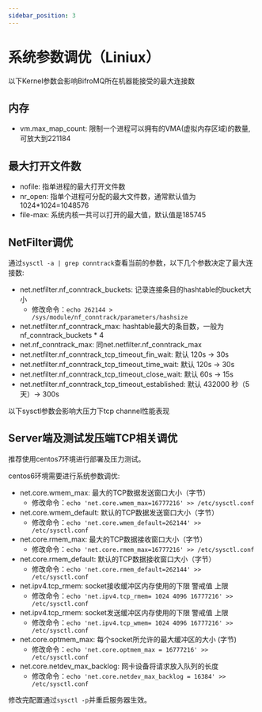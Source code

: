 ```yaml
---
sidebar_position: 3
---
```


# 系统参数调优（Liniux）

以下Kernel参数会影响BifroMQ所在机器能接受的最大连接数

## 内存

* vm.max_map_count: 限制一个进程可以拥有的VMA(虚拟内存区域)的数量, 可放大到221184

## 最大打开文件数

* nofile: 指单进程的最大打开文件数
* nr_open: 指单个进程可分配的最大文件数，通常默认值为1024*1024=1048576
* file-max: 系统内核一共可以打开的最大值，默认值是185745

## NetFilter调优

通过`sysctl -a | grep conntrack`查看当前的参数，以下几个参数决定了最大连接数:

* net.netfilter.nf_conntrack_buckets: 记录连接条目的hashtable的bucket大小
  * 修改命令：`echo 262144 > /sys/module/nf_conntrack/parameters/hashsize`
* net.netfilter.nf_conntrack_max: hashtable最大的条目数，一般为nf_conntrack_buckets * 4
* net.nf_conntrack_max: 同net.netfilter.nf_conntrack_max
* net.netfilter.nf_conntrack_tcp_timeout_fin_wait: 默认 120s -> 30s
* net.netfilter.nf_conntrack_tcp_timeout_time_wait: 默认 120s -> 30s
* net.netfilter.nf_conntrack_tcp_timeout_close_wait: 默认 60s -> 15s
* net.netfilter.nf_conntrack_tcp_timeout_established: 默认 432000 秒（5天）-> 300s


以下sysctl参数会影响大压力下tcp channel性能表现

## Server端及测试发压端TCP相关调优

推荐使用centos7环境进行部署及压力测试。

centos6环境需要进行系统参数调优:
* net.core.wmem_max: 最大的TCP数据发送窗口大小（字节）
  * 修改命令：`echo 'net.core.wmem_max=16777216' >> /etc/sysctl.conf`
* net.core.wmem_default: 默认的TCP数据发送窗口大小（字节）
  * 修改命令：`echo 'net.core.wmem_default=262144' >> /etc/sysctl.conf`
* net.core.rmem_max: 最大的TCP数据接收窗口大小（字节）
  * 修改命令：`echo 'net.core.rmem_max=16777216' >> /etc/sysctl.conf`
* net.core.rmem_default: 默认的TCP数据接收窗口大小（字节）
  * 修改命令：`echo 'net.core.rmem_default=262144' >> /etc/sysctl.conf`
* net.ipv4.tcp_rmem: socket接收缓冲区内存使用的下限  警戒值  上限
  * 修改命令：`echo 'net.ipv4.tcp_rmem= 1024 4096 16777216' >> /etc/sysctl.conf`
* net.ipv4.tcp_rmem: socket发送缓冲区内存使用的下限  警戒值  上限
  * 修改命令：`echo 'net.ipv4.tcp_wmem= 1024 4096 16777216' >> /etc/sysctl.conf`
* net.core.optmem_max: 每个socket所允许的最大缓冲区的大小 (字节)
  * 修改命令：`echo 'net.core.optmem_max = 16777216' >> /etc/sysctl.conf`
* net.core.netdev_max_backlog: 网卡设备将请求放入队列的长度
  * 修改命令：`echo 'net.core.netdev_max_backlog = 16384' >> /etc/sysctl.conf`

修改完配置通过`sysctl -p`并重启服务器生效。